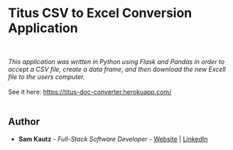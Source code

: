 # Titus CSV to Excel Conversion Application

<br>

_This application was written in Python using Flask and Pandas in order to accept a CSV file, create a data frame, and then download the new Excell file to the users computer._
<br>
<br>
See it here: https://titus-doc-converter.herokuapp.com/
<br>
<br>
<!-- <image src="src/readmeImage.PNG"> -->

## Author

* **Sam Kautz** - *Full-Stack Software Developer* - [Website](https://samkautzresume.dev/) | [LinkedIn](https://www.linkedin.com/in/sam-k-64455416a/)
